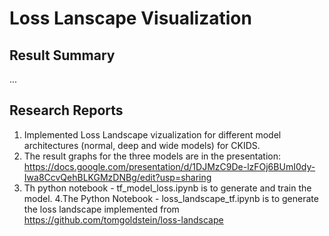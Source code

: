 # Loss Lanscape Visualization

## Result Summary

...

## Research Reports

 1. Implemented Loss Landscape vizualization for different model architectures (normal, deep and wide models) for CKIDS.
 2. The result graphs for the three models are in the presentation: https://docs.google.com/presentation/d/1DJMzC9De-lzFOj6BUmI0dy-Iwa8CcvQehBLKGMzDNBg/edit?usp=sharing
 3. Th python notebook - tf_model_loss.ipynb is to generate and train the model.
 4.The Python Notebook - loss_landscape_tf.ipynb is to generate the loss landscape implemented from https://github.com/tomgoldstein/loss-landscape
